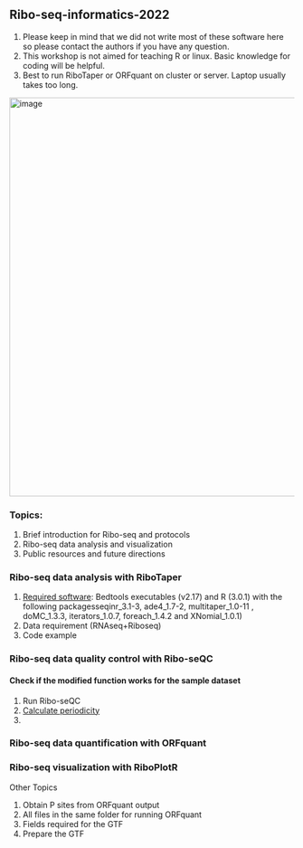 ## Ribo-seq-informatics-2022

1. Please keep in mind that we did not write most of these software here so please contact the authors if you have any question.
2. This workshop is not aimed for teaching R or linux. Basic knowledge for coding will be helpful.
3. Best to run RiboTaper or ORFquant on cluster or server. Laptop usually takes too long.

<img width="705" alt="image" src="https://user-images.githubusercontent.com/4383665/177070257-8c97128e-270b-404a-a275-81616d96eb4c.png">


### Topics:
1. Brief introduction for Ribo-seq and protocols
2. Ribo-seq data analysis and visualization
3. Public resources and future directions

### Ribo-seq data analysis with RiboTaper
1. [Required software](https://ohlerlab.mdc-berlin.de/software/RiboTaper_126/): Bedtools executables (v2.17) and R (3.0.1) with the following packagesseqinr_3.1-3, ade4_1.7-2, multitaper_1.0-11 , doMC_1.3.3, iterators_1.0.7, foreach_1.4.2 and XNomial_1.0.1)
2. Data requirement (RNAseq+Riboseq)
3. Code example

### Ribo-seq data quality control with Ribo-seQC
#### Check if the modified function works for the sample dataset
1. Run Ribo-seQC 
2. [Calculate periodicity](https://github.com/hsinyenwu/Ribo-seq-informatics-2022/blob/main/Ribo-seqQC%20calculate%203nt%20periodicity.md)
3. 


### Ribo-seq data quantification with ORFquant

### Ribo-seq visualization with RiboPlotR

Other Topics
1. Obtain P sites from ORFquant output
2. All files in the same folder for running ORFquant
3. Fields required for the GTF
4. Prepare the GTF


